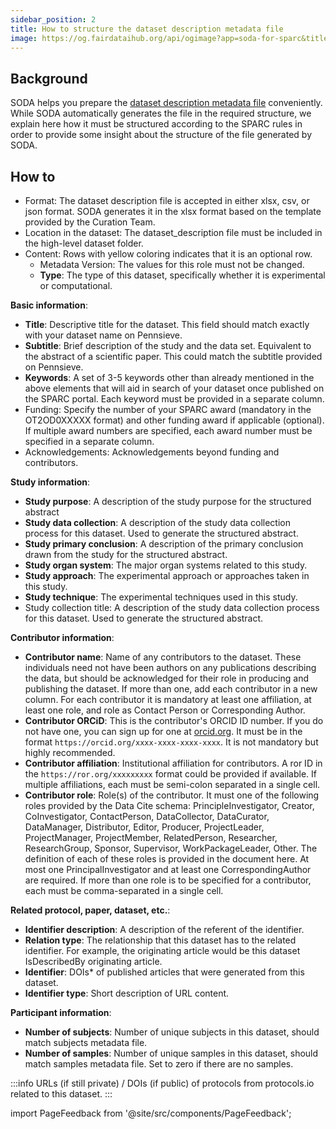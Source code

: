```yaml
---
sidebar_position: 2
title: How to structure the dataset description metadata file
image: https://og.fairdataihub.org/api/ogimage?app=soda-for-sparc&title=Structure%20the%20dataset%20description%20metadata%20file&description=%27How%20to%27%20SPARC%20series
---
```


## Background

SODA helps you prepare the [dataset description metadata file](../Freeform%20Mode/prepare-metadata/create-dataset-description.md) conveniently. While SODA automatically generates the file in the required structure, we explain here how it must be structured according to the SPARC rules in order to provide some insight about the structure of the file generated by SODA.

## How to

- Format: The dataset description file is accepted in either xlsx, csv, or json format. SODA generates it in the xlsx format based on the template provided by the Curation Team.
- Location in the dataset: The dataset_description file must be included in the high-level dataset folder.
- Content: Rows with yellow coloring indicates that it is an optional row.
  - Metadata Version: The values for this role must not be changed.
  - **Type**: The type of this dataset, specifically whether it is experimental or computational.

**Basic information**:

- **Title**: Descriptive title for the dataset. This field should match exactly with your dataset name on Pennsieve.
- **Subtitle**: Brief description of the study and the data set. Equivalent to the abstract of a scientific paper. This could match the subtitle provided on Pennsieve.
- **Keywords**: A set of 3-5 keywords other than already mentioned in the above elements that will aid in search of your dataset once published on the SPARC portal. Each keyword must be provided in a separate column.
- Funding: Specify the number of your SPARC award (mandatory in the OT2OD0XXXXX format) and other funding award if applicable (optional). If multiple award numbers are specified, each award number must be specified in a separate column.
- Acknowledgements: Acknowledgements beyond funding and contributors.

**Study information**:

- **Study purpose**: A description of the study purpose for the structured abstract
- **Study data collection**: A description of the study data collection process for this dataset. Used to generate the structured abstract.
- **Study primary conclusion**: A description of the primary conclusion drawn from the study for the structured abstract.
- **Study organ system**: The major organ systems related to this study.
- **Study approach**: The experimental approach or approaches taken in this study.
- **Study technique**: The experimental techniques used in this study.
- Study collection title: A description of the study data collection process for this dataset. Used to generate the structured abstract.

**Contributor information**:

- **Contributor name**: Name of any contributors to the dataset. These individuals need not have been authors on any publications describing the data, but should be acknowledged for their role in producing and publishing the dataset. If more than one, add each contributor in a new column. For each contributor it is mandatory at least one affiliation, at least one role, and role as Contact Person or Corresponding Author.
- **Contributor ORCiD**: This is the contributor's ORCID ID number. If you do not have one, you can sign up for one at [orcid.org](https://orcid.org). It must be in the format `https://orcid.org/xxxx-xxxx-xxxx-xxxx`. It is not mandatory but highly recommended.
- **Contributor affiliation**: Institutional affiliation for contributors. A ror ID in the `https://ror.org/xxxxxxxxx` format could be provided if available. If multiple affiliations, each must be semi-colon separated in a single cell.
- **Contributor role**: Role(s) of the contributor. It must one of the following roles provided by the Data Cite schema: PrincipleInvestigator, Creator, CoInvestigator, ContactPerson, DataCollector, DataCurator, DataManager, Distributor, Editor, Producer, ProjectLeader, ProjectManager, ProjectMember, RelatedPerson, Researcher, ResearchGroup, Sponsor, Supervisor, WorkPackageLeader, Other. The definition of each of these roles is provided in the document here. At most one PrincipalInvestigator and at least one CorrespondingAuthor are required. If more than one role is to be specified for a contributor, each must be comma-separated in a single cell.

**Related protocol, paper, dataset, etc.**:

- **Identifier description**: A description of the referent of the identifier.
- **Relation type**: The relationship that this dataset has to the related identifier. For example, the originating article would be this dataset IsDescribedBy originating article.
- **Identifier**: DOIs\* of published articles that were generated from this dataset.
- **Identifier type**: Short description of URL content.

**Participant information**:

- **Number of subjects**: Number of unique subjects in this dataset, should match subjects metadata file.
- **Number of samples**: Number of unique samples in this dataset, should match samples metadata file. Set to zero if there are no samples.

:::info
URLs (if still private) / DOIs (if public) of protocols from protocols.io related to this dataset.
:::

import PageFeedback from '@site/src/components/PageFeedback';

<PageFeedback />
